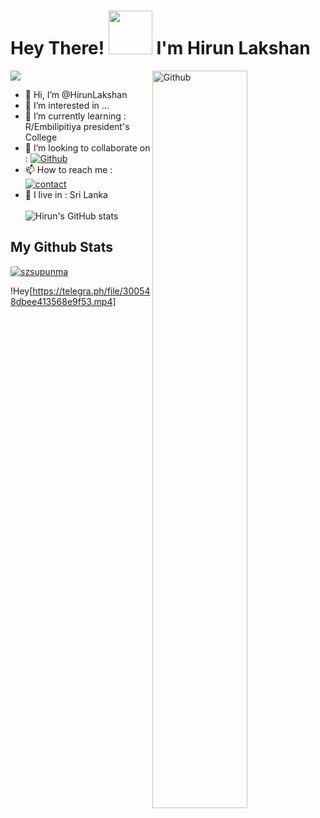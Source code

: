 # Hey There! <img src="https://i.pinimg.com/originals/01/63/6c/01636c5434cd0462086620c60fdfec16.gif" width="70px"> I'm Hirun Lakshan
<img src="https://telegra.ph/file/098f207efd14f25af8c78.jpg" style="max-width:100%;">
<img width="55%" align="right" alt="Github" src="https://raw.githubusercontent.com/onimur/.github/master/.resources/git-header.svg" />
<!-- Your badges
You can use the website to generate badges: https://shields.io/
-->

- 👋 Hi, I’m @HirunLakshan
- 👀 I’m interested in ...
- 🌱 I’m currently learning : R/Embilipitiya president's College
- 💞️ I’m looking to collaborate on : [![Github](https://camo.githubusercontent.com/50d0cc30f428ad7e8e12fdef13da3e0326a17856cc466217034a5fdf937d49a9/68747470733a2f2f696d672e736869656c64732e696f2f62616467652f4f6e2d4769746875622d626c61636b)](https://github.com/HirunLakshan)
- 📫 How to reach me : [![contact](https://img.shields.io/badge/Contact%20me-On%20Telegram-blue)](url-http://t.me/HirunLakshan)
- 🚶‍   I live in : Sri Lanka<br><br>
![Hirun's GitHub stats](https://github-readme-stats.vercel.app/api?username=Hirun&show_icons=true&theme=radical)

## My Github Stats
<p align="left"> <a href="https://github.com/ryo-ma/github-profile-trophy"><img src="https://github-profile-trophy.vercel.app/?username=szsupunma" alt="szsupunma" /></a> </p>

!Hey[https://telegra.ph/file/300548dbee413568e9f53.mp4]
